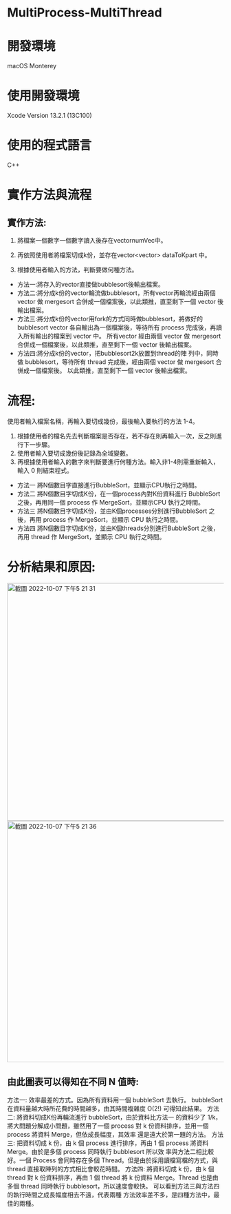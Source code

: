 # MultiProcess-MultiThread
# 開發環境 
macOS Monterey
# 使用開發環境
Xcode Version 13.2.1 (13C100)
# 使用的程式語言 
C++
# 實作方法與流程 

## 實作方法:
1. 將檔案一個數字一個數字讀入後存在vector<int>numVec中。 

2. 再依照使用者將檔案切成k份，並存在vector<vector<int>> dataToKpart 中。

3. 根據使用者輸入的方法，判斷要做何種方法。

* 方法一:將存入的vector直接做bubblesort後輸出檔案。
* 方法二:將分成k份的vector輪流做bubblesort，所有vector再輪流經由兩個 vector 做 mergesort 合併成一個檔案後，以此類推，直至剩下一個 vector 後輸出檔案。
* 方法三:將分成k份的vector用fork的方式同時做bubblesort，將做好的 bubblesort vector 各自輸出為一個檔案後，等待所有 process 完成後，再讀入所有輸出的檔案到 vector 中。
        所有vector 經由兩個 vector 做 mergesort 合併成一個檔案後，以此類推，直至剩下一個 vector 後輸出檔案。
* 方法四:將分成k份的vector，把bubblesort2k放置到thread的陣 列中，同時做 bubblesort，等待所有 thread 完成後，經由兩個 vector 做 mergesort 合併成一個檔案後。
        以此類推，直至剩下一個 vector 後輸出檔案。
# 流程:
使用者輸入檔案名稱，再輸入要切成幾份，最後輸入要執行的方法 1-4。
1. 根據使用者的檔名先去判斷檔案是否存在，若不存在則再輸入一次，反之則進行下一步驟。
2. 使用者輸入要切成幾份後記錄為全域變數。
3. 再根據使用者輸入的數字來判斷要進行何種方法。輸入非1-4則需重新輸入，輸入 0 則結束程式。
* 方法一
將N個數目字直接進行BubbleSort，並顯示CPU執行之時間。
* 方法二
將N個數目字切成K份，在一個process內對K份資料進行 BubbleSort 之後，再用同一個 process 作 MergeSort，並顯示CPU 執行之時間。
* 方法三
將N個數目字切成K份，並由K個processes分別進行BubbleSort 之後，再用 process 作 MergeSort，並顯示 CPU 執行之時間。
* 方法四
將N個數目字切成K份，並由K個threads分別進行BubbleSort 之後，再用 thread 作 MergeSort，並顯示 CPU 執行之時間。

# 分析結果和原因:
<img width="552" alt="截圖 2022-10-07 下午5 21 31" src="https://user-images.githubusercontent.com/95215851/194520274-e364e27d-13b5-4dd7-a626-968f1bd09aa5.png">
<img width="560" alt="截圖 2022-10-07 下午5 21 36" src="https://user-images.githubusercontent.com/95215851/194520306-6dd15272-dc12-47bc-8161-09113483a1cf.png">

## 由此圖表可以得知在不同 N 值時:
方法一:
        效率最差的方式。因為所有資料用一個 bubbleSort 去執行。 bubbleSort 在資料量越大時所花費的時間越多，由其時間複雜度 O(2!) 可得知此結果。
方法二:
        將資料切成K份再輪流進行 bubbleSort，由於資料比方法一 的資料少了 1/k，將大問題分解成小問題，雖然用了一個 process 對 k 份資料排序，並用一個 process 將資料 Merge，但依成長幅度，其效率 還是遠大於第一題的方法。
方法三:
        把資料切成 k 份，由 k 個 process 進行排序，再由 1 個 process 將資料 Merge。由於是多個 process 同時執行 bubblesort 所以效 率與方法二相比較好。一個 Process 會同時存在多個 Thread。但是由於採用讀檔寫檔的方式，與 thread 直接取陣列的方式相比會較花時間。
方法四:
        將資料切成 k 份，由 k 個 thread 對 k 份資料排序，再由 1 個 thread 將 k 份資料 Merge。Thread 也是由多個 thread 同時執行 bubblesort，所以速度會較快。
可以看到方法三與方法四的執行時間之成長幅度相去不遠，代表兩種
方法效率差不多，是四種方法中，最佳的兩種。
        
